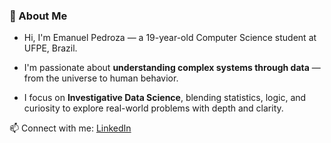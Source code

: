 ### 🌌 About Me

- Hi, I'm Emanuel Pedroza — a 19-year-old Computer Science student at UFPE, Brazil.

- I'm passionate about **understanding complex systems through data** — from the universe to human behavior.

- I focus on **Investigative Data Science**, blending statistics, logic, and curiosity to explore real-world problems with depth and clarity.

📫 Connect with me: [LinkedIn](https://www.linkedin.com/in/seu-usuario)  
